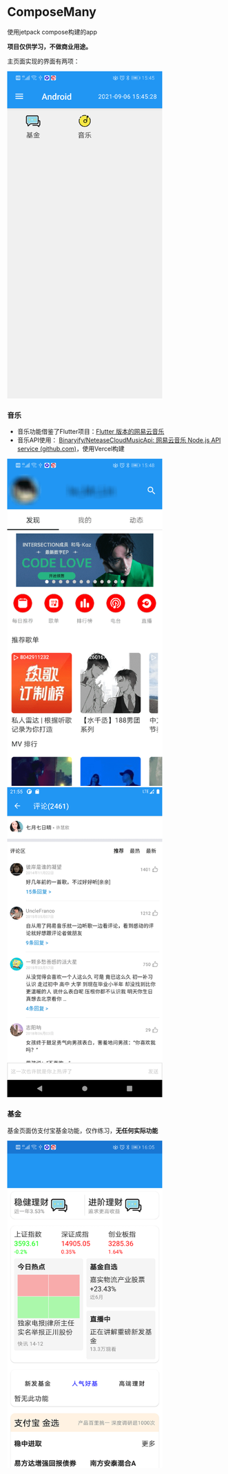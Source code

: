 # ComposeMany
使用jetpack compose构建的app

**项目仅供学习，不做商业用途。**



主页面实现的界面有两项：

<img src="https://github.com/Mr-lin930819/ComposeMany/blob/0f5ac3f8cbf3ab24882ec24b5bdf1aabc7c6f2fd/screenshots/main.png" width=360 alt="主界面" />

### 音乐

- 音乐功能借鉴了Flutter项目：[Flutter 版本的网易云音乐 ](https://github.com/fluttercandies/NeteaseCloudMusic)
- 音乐API使用： [Binaryify/NeteaseCloudMusicApi: 网易云音乐 Node.js API service (github.com)](https://github.com/Binaryify/NeteaseCloudMusicApi)，使用Vercel构建

<img src="https://github.com/Mr-lin930819/ComposeMany/blob/0f5ac3f8cbf3ab24882ec24b5bdf1aabc7c6f2fd/screenshots/music_main.png" width=360 alt="music_main" />
<img src="https://github.com/Mr-lin930819/ComposeMany/blob/0f5ac3f8cbf3ab24882ec24b5bdf1aabc7c6f2fd/screenshots/comments.png" width=360 alt="music_main" />


### 基金

基金页面仿支付宝基金功能，仅作练习，**无任何实际功能**

<img src="https://github.com/Mr-lin930819/ComposeMany/blob/0f5ac3f8cbf3ab24882ec24b5bdf1aabc7c6f2fd/screenshots/fund_main.png" width=360 alt="fund_main" />


